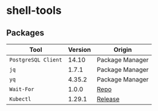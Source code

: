 # shell-tools


## Packages

| Tool | Version | Origin |
|---|---|---|
| `PostgreSQL Client` | 14.10 | Package Manager |
| `jq` | 1.7.1 | Package Manager |
| `yq` | 4.35.2 | Package Manager |
| `Wait-For` | 1.0.0 | [Repo](https://github.com/mrako/wait-for/releases)
| `Kubectl` | 1.29.1 | [Release](https://kubernetes.io/docs/tasks/tools/install-kubectl-linux/#install-kubectl-binary-with-curl-on-linux)